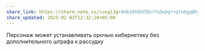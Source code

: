```yaml
---
share_link: https://share.note.sx/cuxgi3gr#dkS0V85FQVr7cDwbqr+qYnHgqBhjqnhn8Mmuq4wSbKU
share_updated: 2025-02-03T12:32:28+05:00
---
```

Персонаж может устанавливать орочью кибернетику без дополнительного штрафа к рассудку